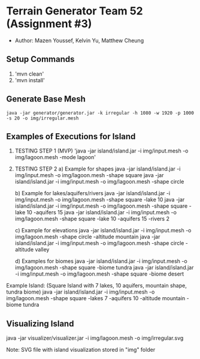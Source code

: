 # Terrain Generator Team 52 (Assignment #3)

  - Author: Mazen Youssef, Kelvin Yu, Matthew Cheung

## Setup Commands
1. 'mvn clean'
2. 'mvn install'

## Generate Base Mesh
```
java -jar generator/generator.jar -k irregular -h 1080 -w 1920 -p 1000 -s 20 -o img/irregular.mesh
```
## Examples of Executions for Island
1. TESTING STEP 1 (MVP)
'java -jar island/island.jar -i img/input.mesh -o img/lagoon.mesh -mode lagoon'

2. TESTING STEP 2
   a) Example for shapes
   java -jar island/island.jar -i img/input.mesh -o img/lagoon.mesh -shape square
   java -jar island/island.jar -i img/input.mesh -o img/lagoon.mesh -shape circle
   
   b) Example for lakes/aquifers/rivers
   java -jar island/island.jar -i img/input.mesh -o img/lagoon.mesh -shape square -lake 10
   java -jar island/island.jar -i img/input.mesh -o img/lagoon.mesh -shape square -lake 10 -aquifers 15
   java -jar island/island.jar -i img/input.mesh -o img/lagoon.mesh -shape square -lake 10 -aquifers 15 -rivers 2
   
   c) Example for elevations
   java -jar island/island.jar -i img/input.mesh -o img/lagoon.mesh -shape circle -altitude mountain
   java -jar island/island.jar -i img/input.mesh -o img/lagoon.mesh -shape circle -altitude valley
   
   d) Examples for biomes
   java -jar island/island.jar -i img/input.mesh -o img/lagoon.mesh -shape square -biome tundra
   java -jar island/island.jar -i img/input.mesh -o img/lagoon.mesh -shape square -biome desert

Example Island: (Square Island with 7 lakes, 10 aquifers, mountain shape, tundra biome)
java -jar island/island.jar -i img/input.mesh -o img/lagoon.mesh -shape square -lakes 7 -aquifers 10 -altitude mountain -biome tundra

## Visualizing Island
java -jar visualizer/visualizer.jar -i img/lagoon.mesh -o img/irregular.svg

Note: SVG file with island visualization stored in "img" folder
   
